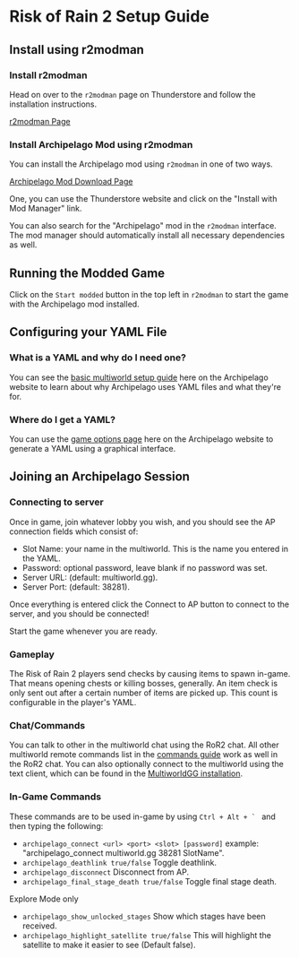 # Risk of Rain 2 Setup Guide

## Install using r2modman

### Install r2modman

Head on over to the `r2modman` page on Thunderstore and follow the installation instructions.

[r2modman Page](https://thunderstore.io/package/ebkr/r2modman/)

### Install Archipelago Mod using r2modman

You can install the Archipelago mod using `r2modman` in one of two ways.

[Archipelago Mod Download Page](https://thunderstore.io/package/Sneaki/Archipelago/)

One, you can use the Thunderstore website and click on the "Install with Mod Manager" link.

You can also search for the "Archipelago" mod in the `r2modman` interface. The mod manager should automatically install
all necessary dependencies as well.

## Running the Modded Game

Click on the `Start modded` button in the top left in `r2modman` to start the game with the Archipelago mod installed.

## Configuring your YAML File
### What is a YAML and why do I need one?
You can see the [basic multiworld setup guide](/tutorial/MultiworldGG/setup/en) here on the Archipelago website to learn 
about why Archipelago uses YAML files and what they're for.

### Where do I get a YAML?
You can use the [game options page](/games/Risk%20of%20Rain%202/player-options) here on the Archipelago 
website to generate a YAML using a graphical interface.


## Joining an Archipelago Session
### Connecting to server
Once in game, join whatever lobby you wish, and you should see the AP connection fields which consist of:
 - Slot Name: your name in the multiworld. This is the name you entered in the YAML.
 - Password: optional password, leave blank if no password was set.
 - Server URL: (default: multiworld.gg).
 - Server Port: (default: 38281).

Once everything is entered click the Connect to AP button to connect to the server, and you should be connected!

Start the game whenever you are ready.

### Gameplay

The Risk of Rain 2 players send checks by causing items to spawn in-game. That means opening chests or killing bosses,
generally. An item check is only sent out after a certain number of items are picked up. This count is configurable in
the player's YAML.

### Chat/Commands
You can talk to other in the multiworld chat using the RoR2 chat. All other multiworld
remote commands list in the [commands guide](/tutorial/MultiworldGG/commands/en) work as well in the RoR2 chat. You can 
also optionally connect to the multiworld using the text client, which can be found in the 
[MultiworldGG installation](https://github.com/MultiworldGG/MultiworldGG/releases).

### In-Game Commands
These commands are to be used in-game by using ``Ctrl + Alt + ` `` and then typing the following:
 - `archipelago_connect <url> <port> <slot> [password]` example: "archipelago_connect multiworld.gg 38281 SlotName".
 - `archipelago_deathlink true/false` Toggle deathlink.
 - `archipelago_disconnect` Disconnect from AP.
 - `archipelago_final_stage_death true/false` Toggle final stage death.

Explore Mode only
 - `archipelago_show_unlocked_stages` Show which stages have been received.
 - `archipelago_highlight_satellite true/false` This will highlight the satellite to make it easier to see (Default false).